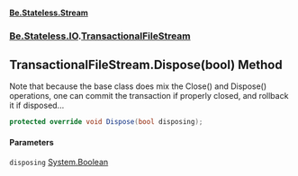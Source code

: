 #### [Be.Stateless.Stream](README.md 'README')
### [Be.Stateless.IO](Be.Stateless.IO.md 'Be.Stateless.IO').[TransactionalFileStream](TransactionalFileStream.md 'Be.Stateless.IO.TransactionalFileStream')

## TransactionalFileStream.Dispose(bool) Method

Note that because the base class does mix the Close() and Dispose() operations, one can commit the transaction
if properly closed, and rollback it if disposed...

```csharp
protected override void Dispose(bool disposing);
```
#### Parameters

<a name='Be.Stateless.IO.TransactionalFileStream.Dispose(bool).disposing'></a>

`disposing` [System.Boolean](https://docs.microsoft.com/en-us/dotnet/api/System.Boolean 'System.Boolean')